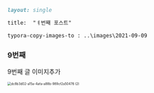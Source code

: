 ```markdown
layout: single

title:  "ㅕ번째 포스트"

typora-copy-images-to : ..\images\2021-09-09
```



### 9번째 

9번째 글 이미지추가

<img src="C:\Users\user\Desktop\dc8b3d02-a15a-4afa-a88b-989cf2a50476 (2).jpg" alt="dc8b3d02-a15a-4afa-a88b-989cf2a50476 (2)" style="zoom:50%;" />

